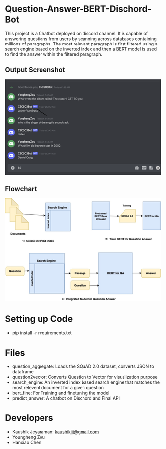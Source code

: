 # Question-Answer-BERT-Dischord-Bot
This project is a Chatbot deployed on discord channel. It is capable of answering questions from users by scanning across databases containing millions of paragraphs. The most relevant paragraph is first filtered using a search engine based on the inverted index and then a BERT model is used to find the answer within the filtered paragraph.

## Output Screenshot
![Screenshot.png](https://github.com/kaushikj/Question-Answer-BERT-Dischord-Bot/blob/main/screenshots/discord_picture.png)

## Flowchart
![flowchart.png](https://github.com/kaushikj/Question-Answer-BERT-Dischord-Bot/blob/main/screenshots/flowchart.jpeg)

# Setting up Code
- pip install -r requirements.txt

# Files
- question_aggregate: Loads the SQuAD 2.0 dataset, converts JSON to dataframe
- question2vector: Converts Question to Vector for visualization purpose
- search_engine: An inverted index based search engine that matches the most relevent document for a given question
- bert_fine: For Training and finetuning the model
- predict_answer: A chatbot on Dischord and Final API

# Developers
- Kaushik Jeyaraman: kaushikjjj@gmail.com
- Youngheng Zou
- Hanxiao Chen
